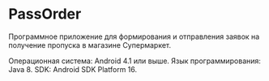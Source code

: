 # PassOrder
Программное приложение для формирования и отправления заявок на получение пропуска в магазине Супермаркет.

Операционная система: Android 4.1 или выше.
Язык программирования: Java 8.
SDK: Android SDK Platform 16.
